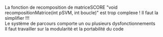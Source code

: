 

La fonction de recomposition de matriceSCORE "void recompositionMatrice(int pSVM, int boucle)" est trop complexe ! Il faut la simplifier !!!<br/>
Le système de parcours comporte un ou plusieurs dysfonctionnements<br/>
Il faut travailler sur la modularité et la portabilité du code<br/>
